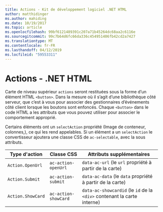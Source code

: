 ```yaml
---
title: Actions - Kit de développement logiciel .NET HTML
author: matthidinger
ms.author: mahiding
ms.date: 10/19/2017
ms.topic: article
ms.openlocfilehash: 99bf6121489391c207a71b45264dc68aa2c6116e
ms.sourcegitcommit: 99c7b64d6fc66da336c454951406fb42cd2a7427
ms.translationtype: MT
ms.contentlocale: fr-FR
ms.lasthandoff: 04/12/2019
ms.locfileid: "59553311"
---
```

# <a name="actions---net-html"></a>Actions - .NET HTML

Carte de niveau supérieur `actions` seront restituées sous la forme d’un élément HTML `<button>`. Dans la mesure où il s’agit d’une bibliothèque côté serveur, que c’est à vous pour associer des gestionnaires d’événements côté client lorsque les boutons sont enfoncés. Chaque `<button>` dans le code HTML a les attributs que vous pouvez utiliser pour associer le comportement approprié.

Certains éléments ont un `selectAction` propriété (Image de conteneur, colonnes,), ce qui les rend appelables. Si un élément a un `selectAction` le convertisseur ajoutera une classe CSS de `ac-selectable`, avec la sous attributs.

Type d'action | Classe CSS | Attributs supplémentaires
---|---|---
`Action.OpenUrl` | `ac-action-openUrl` | `data-ac-url` (le `url` propriété à partir de la carte)
`Action.Submit` | `ac-action-submit` | `data-ac-data` (le `data` propriété à partir de la carte)
`Action.ShowCard` | `ac-action-showCard` | `data-ac-showcardid` (le `id` de la `<div>` contenant la carte interne)